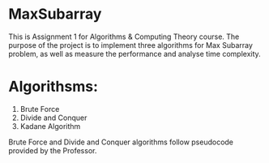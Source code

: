 # MaxSubarray
This is Assignment 1 for Algorithms &amp; Computing Theory course. The purpose of the project is to implement three algorithms for Max Subarray problem, as well as measure the performance and analyse time complexity.

# Algorithsms:
1. Brute Force
2. Divide and Conquer
3. Kadane Algorithm

Brute Force and Divide and Conquer algorithms follow pseudocode provided by the Professor.
